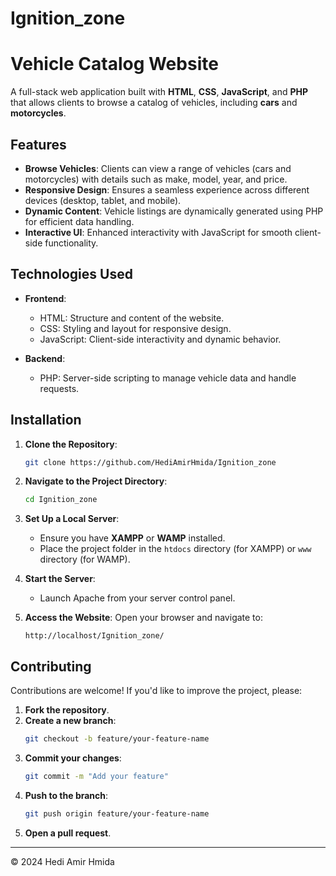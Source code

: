 # Ignition_zone
# Vehicle Catalog Website

A full-stack web application built with **HTML**, **CSS**, **JavaScript**, and **PHP** that allows clients to browse a catalog of vehicles, including **cars** and **motorcycles**.

## Features

- **Browse Vehicles**: Clients can view a range of vehicles (cars and motorcycles) with details such as make, model, year, and price.
- **Responsive Design**: Ensures a seamless experience across different devices (desktop, tablet, and mobile).
- **Dynamic Content**: Vehicle listings are dynamically generated using PHP for efficient data handling.
- **Interactive UI**: Enhanced interactivity with JavaScript for smooth client-side functionality.

## Technologies Used

- **Frontend**:
  - HTML: Structure and content of the website.
  - CSS: Styling and layout for responsive design.
  - JavaScript: Client-side interactivity and dynamic behavior.

- **Backend**:
  - PHP: Server-side scripting to manage vehicle data and handle requests.

## Installation

1. **Clone the Repository**:
   ```bash
   git clone https://github.com/HediAmirHmida/Ignition_zone
   ```

2. **Navigate to the Project Directory**:
   ```bash
   cd Ignition_zone
   ```

3. **Set Up a Local Server**:
   - Ensure you have **XAMPP** or **WAMP** installed.
   - Place the project folder in the `htdocs` directory (for XAMPP) or `www` directory (for WAMP).

4. **Start the Server**:
   - Launch Apache from your server control panel.

5. **Access the Website**:
   Open your browser and navigate to:
   ```
   http://localhost/Ignition_zone/
   ```


## Contributing

Contributions are welcome! If you'd like to improve the project, please:

1. **Fork the repository**.
2. **Create a new branch**:
   ```bash
   git checkout -b feature/your-feature-name
   ```
3. **Commit your changes**:
   ```bash
   git commit -m "Add your feature"
   ```
4. **Push to the branch**:
   ```bash
   git push origin feature/your-feature-name
   ```
5. **Open a pull request**.



---

© 2024 Hedi Amir Hmida

